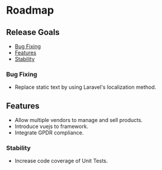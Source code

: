# Roadmap

## Release Goals
- [Bug Fixing](#bug-fixing)
- [Features](#features)
- [Stability](#stability)

### Bug Fixing
- Replace static text by using Laravel's localization method.

## Features
- Allow multiple vendors to manage and sell products.
- Introduce vuejs to framework.
- Integrate GPDR compliance.

### Stability
- Increase code coverage of Unit Tests.
